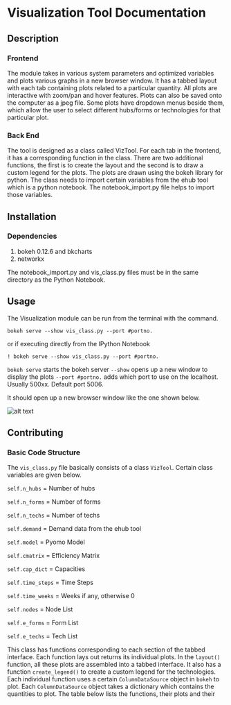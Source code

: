 # Visualization Tool Documentation 

## Description

### Frontend
The module takes in various system parameters and optimized variables and plots various graphs in a new browser window. 
It has a tabbed layout with each tab containing plots related to a particular quantity. All plots are interactive with zoom/pan and hover features. Plots can also be saved onto the computer as a jpeg file. Some plots have dropdown menus beside them, which allow the user to select different hubs/forms or technologies for that particular plot. 

### Back End
The tool is designed as a class called VizTool. For each tab in the frontend, it has a corresponding function in the class. There are two additional functions, the first is to create the layout and the second is to draw a custom legend for the plots. The plots are drawn using the bokeh library for python. The class needs to import certain variables from the ehub tool which is a python notebook. The notebook_import.py file helps to import those variables. 

## Installation

### Dependencies

1. bokeh 0.12.6 and bkcharts
2. networkx

The notebook_import.py and vis_class.py files must be in the same directory as the Python Notebook.

## Usage

The Visualization module can be run from the terminal with the command.

`bokeh serve --show vis_class.py --port #portno.`

or if executing directly from the IPython Notebook

`! bokeh serve --show vis_class.py --port #portno.`

`bokeh serve` starts the bokeh server
`--show` opens up a new window to display the plots
`--port #portno.` adds which port to use on the localhost. Usually 500xx. Default port 5006. 

It should open up a new browser window like the one shown below. 

![alt text][logo]

[logo]: https://github.com/gmomo/python-ehub/blob/master/docs/screenshot_1.png "Viz Tool Frontend"

## Contributing

### Basic Code Structure

The `vis_class.py` file basically consists of a class `VizTool`. Certain class variables are given below.

`self.n_hubs` = Number of hubs

`self.n_forms` = Number of forms

`self.n_techs` = Number of techs

`self.demand` = Demand data from the ehub tool

`self.model` = Pyomo Model

`self.cmatrix` = Efficiency Matrix

`self.cap_dict` = Capacities

`self.time_steps` = Time Steps

`self.time_weeks` = Weeks if any, otherwise 0

`self.nodes` = Node List 

`self.e_forms` = Form List

`self.e_techs` = Tech List


This class has functions corresponding to each section of the tabbed interface. Each function lays out returns its individual plots. In the `layout()` function, all these plots are assembled into a tabbed interface. It also has a function `create_legend()` to create a custom legend for the technologies. Each individual function uses a certain `ColumnDataSource` object in `bokeh` to plot. Each `ColumnDataSource` object takes a dictionary which contains the quantities to plot. The table below lists the functions, their plots and their 



